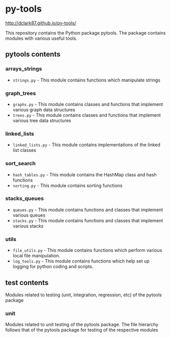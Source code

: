 # py-tools
http://dclark87.github.io/py-tools/

This repository contains the Python package pytools. The package contains modules with various useful tools.

## pytools contents

### arrays_strings
- `strings.py` - This module contains functions which manipulate strings

### graph_trees
- `graphs.py` - This module contains classes and functions that implement various graph data structures
- `trees.py` - This module contains classes and functions that implement various tree data structures

### linked_lists
- `linked_lists.py` - This module contains implementations of the linked list classes

### sort_search
- `hash_tables.py` - This module contains the HashMap class and hash functions
- `sorting.py` - This module contains sorting functions

### stacks_queues
- `queues.py` - This module contains functions and classes that implement various queues
- `stacks.py` - This module contains functions and classes that implement various stacks

### utils
- `file_utils.py` - This module contains functions which perform various local file manipulation.
- `log_tools.py` - This module contains functions which help set up logging for python coding and scripts.

## test contents
Modules related to testing (unit, integration, regression, etc) of the pytools package

### unit
Modules related to unit testing of the pytools package. The file hierarchy follows that of the pytools package for testing of the respective modules

